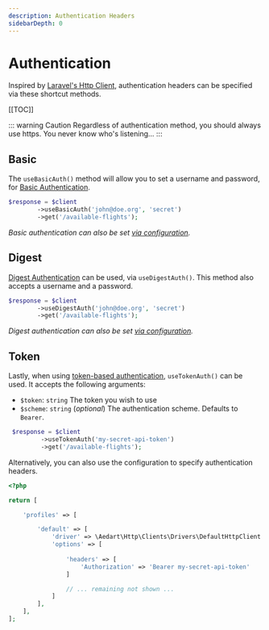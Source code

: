 ```yaml
---
description: Authentication Headers
sidebarDepth: 0
---
```


# Authentication

Inspired by [Laravel's Http Client](https://laravel.com/docs/9.x/http-client#authentication), authentication headers can be specified via these shortcut methods.

[[TOC]]

::: warning Caution
Regardless of authentication method, you should always use https.
You never know who's listening...
:::

## Basic

The `useBasicAuth()` method will allow you to set a username and password, for [Basic Authentication](https://tools.ietf.org/html/rfc7617). 

```php
$response = $client
        ->useBasicAuth('john@doe.org', 'secret')
        ->get('/available-flights');
```

_Basic authentication can also be set [via configuration](http://docs.guzzlephp.org/en/stable/request-options.html#auth)._

## Digest

[Digest Authentication](https://tools.ietf.org/html/rfc7616) can be used, via `useDigestAuth()`.
This method also accepts a username and a password. 

```php
$response = $client
        ->useDigestAuth('john@doe.org', 'secret')
        ->get('/available-flights');
```

_Digest authentication can also be set [via configuration](http://docs.guzzlephp.org/en/stable/request-options.html#auth)._

## Token

Lastly, when using [token-based authentication](https://tools.ietf.org/html/rfc6750), `useTokenAuth()` can be used.
It accepts the following arguments:

- `$token`: `string` The token you wish to use
- `$scheme`: `string` (_optional_) The authentication scheme. Defaults to `Bearer`.

```php
 $response = $client
         ->useTokenAuth('my-secret-api-token')
         ->get('/available-flights');
```

Alternatively, you can also use the configuration to specify authentication headers.

```php
<?php

return [

    'profiles' => [

        'default' => [
            'driver' => \Aedart\Http\Clients\Drivers\DefaultHttpClient::class,
            'options' => [
                
                'headers' => [
                    'Authorization' => 'Bearer my-secret-api-token'
                ]

                // ... remaining not shown ...
            ]
        ],
    ],
];
```
